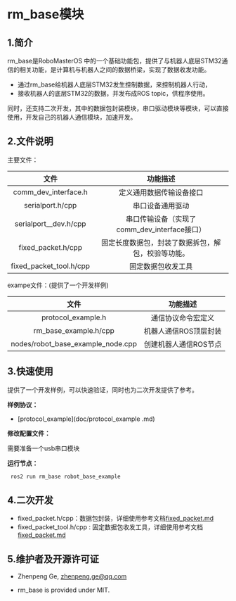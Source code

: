 # rm_base模块

## 1.简介

rm_base是RoboMasterOS 中的一个基础功能包，提供了与机器人底层STM32通信的相关功能，是计算机与机器人之间的数据桥梁，实现了数据收发功能。

* 通过rm_base给机器人底层STM32发生控制数据，来控制机器人行动，
* 接收机器人的底层STM32的数据，并发布成ROS topic，供程序使用。

同时，还支持二次开发，其中的数据包封装模块，串口驱动模块等模块，可以直接使用，开发自己的机器人通信模块，加速开发。

## 2.文件说明

主要文件：

|          文件           |                      功能描述                      |
| :---------------------: | :------------------------------------------------: |
|  comm_dev_interface.h   |              定义通用数据传输设备接口              |
|    serialport.h/cpp     |                  串口设备通用驱动                  |
|  serialport__dev.h/cpp  |    串口传输设备（实现了comm_dev_interface接口）    |
|   fixed_packet.h/cpp    | 固定长度数据包，封装了数据拆包，解包，校验等功能。 |
| fixed_packet_tool.h/cpp |                 固定数据包收发工具                 |

exampe文件：(提供了一个开发样例)

|               文件                |       功能描述        |
| :-------------------------------: | :-------------------: |
|        protocol_example.h         |  通信协议命令宏定义   |
|       rm_base_example.h/cpp       | 机器人通信ROS顶层封装 |
| nodes/robot_base_example_node.cpp | 创建机器人通信ROS节点 |

## 3.快速使用

提供了一个开发样例，可以快速验证，同时也为二次开发提供了参考。

__样例协议：__

* [protocol_example](doc/protocol_example .md)

__修改配置文件：__

需要准备一个usb串口模块

__运行节点：__

```bash 
 ros2 run rm_base robot_base_example
```

## 4.二次开发

* fixed_packet.h/cpp：数据包封装，详细使用参考文档[fixed_packet.md](doc/fixed_packet.md)
* fixed_packet_tool.h/cpp : 固定数据包收发工具，详细使用参考文档[fixed_packet.md](doc/fixed_packet.md)

## 5.维护者及开源许可证

- Zhenpeng Ge,  zhenpeng.ge@qq.com

* rm_base is provided under MIT.